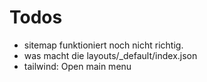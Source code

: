 # Todos

- sitemap funktioniert noch nicht richtig.
- was macht die layouts/_default/index.json
- tailwind: <span class="absolute -inset-0.5"></span>
              <span class="sr-only">Open main menu</span>